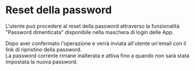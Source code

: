 # Reset della password

L'utente può procedere al reset della password attraverso la funzionalità  "Password dimenticata" disponibile nella maschera di login delle App.

Dopo aver confermato l'operazione e verrà inviata all'utente un'email con il link di ripristino della password.  
La password corrente rimane inalterata e attiva fino a quando non sarà stata impostata la nuova password.

